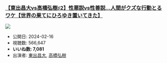 ### [【東出昌大vs高橋弘樹♯2】性悪説vs性善説…人間がクズな行動とるワケ【世界の果てにひろゆき置いてきた】](https://www.youtube.com/watch?v=88ZsOpYqik0)
[![](https://img.youtube.com/vi/88ZsOpYqik0/sddefault.jpg)](https://www.youtube.com/watch?v=88ZsOpYqik0)
-   公開日: 2024-02-16
-   視聴数: 566,647
-   **いいね数: 7,081**
-   出演者: [東出昌大](/rehacq_fan/people/東出昌大 "wikilink"), [高橋弘樹](/rehacq_fan/people/高橋弘樹 "wikilink")
